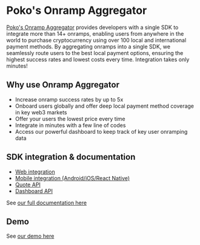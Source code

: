 # Poko's Onramp Aggregator

[Poko's Onramp Aggregator](https://www.pokoapp.xyz/onramp-aggregator) provides developers with a single SDK to integrate more than 14+ onramps, enabling users from anywhere in the world to purchase cryptocurrency using over 100 local and international payment methods. By aggregating onramps into a single SDK, we seamlessly route users to the best local payment options, ensuring the highest success rates and lowest costs every time. Integration takes only minutes!

## Why use Onramp Aggregator

- Increase onramp success rates by up to 5x
- Onboard users globally and offer deep local payment method coverage in key web3 markets
- Offer your users the lowest price every time
- Integrate in minutes with a few line of codes
- Access our powerful dashboard to keep track of key user onramping data

## SDK integration & documentation

- [Web integration](https://pokoapp.gitbook.io/documentation/onramp-aggregator/sdk-integration-and-documentation/web-integration)
- [Mobile integration (Android/iOS/React Native)](https://pokoapp.gitbook.io/documentation/onramp-aggregator/sdk-integration-and-documentation/mobile-integration)
- [Quote API](https://pokoapp.gitbook.io/documentation/onramp-aggregator/sdk-integration-and-documentation/web-integration/quote-api)
- [Dashboard API](https://pokoapp.gitbook.io/documentation/onramp-aggregator/sdk-integration-and-documentation/dashboard-api)

See [our full documentation here](https://pokoapp.gitbook.io/documentation/onramp-aggregator/what-is-onramp-aggregator)

## Demo

See [our demo here](./onramp-aggregator-webapp/)